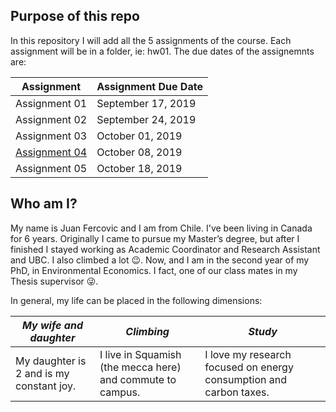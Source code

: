 ## Purpose of this repo
In this repository I will add all the 5 assignments of the course. Each assignment will be in a folder, ie: hw01. The due dates of the assignemnts are:

| Assignment	| Assignment Due Date |
| ----------- | ------------------- |
| Assignment 01 |	September 17, 2019 |
| Assignment 02 |	September 24, 2019 |
| Assignment 03 |	October 01, 2019 |
| [Assignment 04](https://stat545-ubc-hw-2019-20.github.io/stat545-hw-juanfercovic/hw04/hw04.html) |	October 08, 2019 |
| Assignment 05 |	October 18, 2019 |
## Who am I?
My name is Juan Fercovic and I am from Chile. I've been living in Canada for 6 years. Originally I came to pursue my Master’s degree, but after I finished I stayed working as Academic Coordinator and Research Assistant and UBC. I also climbed a lot :wink:. Now, and I am in the second year of my PhD, in Environmental Economics. I fact, one of our class mates in my Thesis supervisor :stuck_out_tongue_winking_eye:.

In general, my life can be placed in the following dimensions:

|*My wife and daughter* | *Climbing* | *Study* |
| --------------------- | ---------- | ------- |
| My daughter is 2 and is my constant joy. | I live in Squamish (the mecca here) and commute to campus. | I love my research focused on energy consumption and carbon taxes. |


